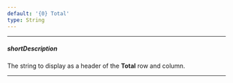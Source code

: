 ```yaml
---
default: '{0} Total'
type: String
---
```

---
##### shortDescription
The string to display as a header of the **Total** row and column.

---
